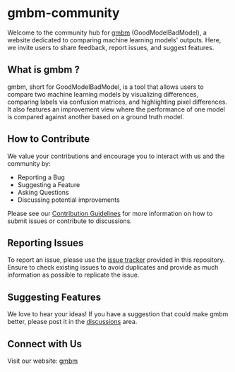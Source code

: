 # gmbm-community

Welcome to the community hub for [gmbm](https://goodmodelbadmodel.com/) (GoodModelBadModel), a website dedicated to comparing machine learning models' outputs. Here, we invite users to share feedback, report issues, and suggest features.

## What is gmbm ?
gmbm, short for GoodModelBadModel, is a tool that allows users to compare two machine learning models by visualizing differences, comparing labels via confusion matrices, and highlighting pixel differences. It also features an improvement view where the performance of one model is compared against another based on a ground truth model.

## How to Contribute
We value your contributions and encourage you to interact with us and the community by:
- Reporting a Bug
- Suggesting a Feature
- Asking Questions
- Discussing potential improvements

Please see our [Contribution Guidelines](CONTRIBUTING.md) for more information on how to submit issues or contribute to discussions.

## Reporting Issues
To report an issue, please use the [issue tracker](https://github.com/AshbySowell/gmbm-community/issues) provided in this repository. Ensure to check existing issues to avoid duplicates and provide as much information as possible to replicate the issue.

## Suggesting Features
We love to hear your ideas! If you have a suggestion that could make gmbm better, please post it in the [discussions](https://github.com/AshbySowell/gmbm-community/discussions) area.

## Connect with Us
Visit our website: [gmbm](https://goodmodelbadmodel.com/)
